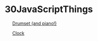 # 30JavaScriptThings


<ul><a href='http://laughable-record.surge.sh/'>Drumset (and piano!)</a></ul>
<ul><a href='http://clock-clock.surge.sh/'>Clock</a></ul>
